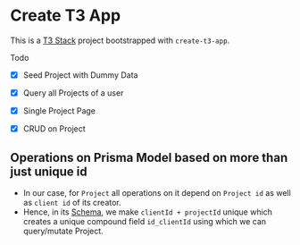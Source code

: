 # Create T3 App

This is a [T3 Stack](https://create.t3.gg/) project bootstrapped with `create-t3-app`.

Todo
- [x] Seed Project with Dummy Data
- [x] Query all Projects of a user
- [x] Single Project Page 
- [x] CRUD on Project


## Operations on Prisma Model based on more than just unique id
- In our case, for `Project` all operations on it depend on `Project id` as well as `client id` of its creator.
- Hence, in its [Schema](prisma/schema.prisma), we make `clientId + projectId` unique which creates a unique compound field `id_clientId` using which we can query/mutate Project.